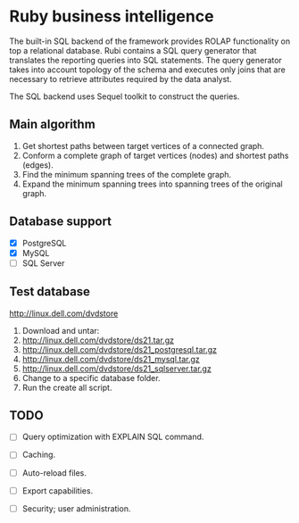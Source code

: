 # Ruby business intelligence

The built-in SQL backend of the framework provides ROLAP functionality on top a relational database.
Rubi contains a SQL query generator that translates the reporting queries into SQL statements.
The query generator takes into account topology of the schema and executes only joins
that are necessary to retrieve attributes required by the data analyst.

The SQL backend uses Sequel toolkit to construct the queries.

## Main algorithm

1. Get shortest paths between target vertices of a connected graph.
2. Conform a complete graph of target vertices (nodes) and shortest paths (edges).
3. Find the minimum spanning trees of the complete graph.
4. Expand the minimum spanning trees into spanning trees of the original graph.

## Database support

- [x] PostgreSQL
- [x] MySQL
- [ ] SQL Server

## Test database

http://linux.dell.com/dvdstore

1. Download and untar:
  1. http://linux.dell.com/dvdstore/ds21.tar.gz
  2. http://linux.dell.com/dvdstore/ds21_postgresql.tar.gz
  3. http://linux.dell.com/dvdstore/ds21_mysql.tar.gz
  4. http://linux.dell.com/dvdstore/ds21_sqlserver.tar.gz
2. Change to a specific database folder.
3. Run the create all script.

## TODO

- [ ] Query optimization with EXPLAIN SQL command.
- [ ] Caching.
- [ ] Auto-reload files.

- [ ] Export capabilities.
- [ ] Security; user administration.
